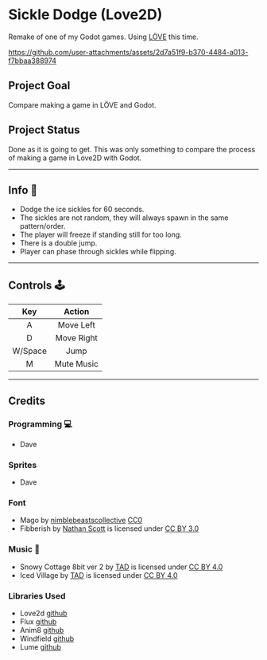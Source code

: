 # Sickle Dodge (Love2D)

Remake of one of my Godot games. Using [LÖVE](https://love2d.org/) this time. 

https://github.com/user-attachments/assets/2d7a51f9-b370-4484-a013-f7bbaa388974


## Project Goal
Compare making a game in LÖVE and Godot. 

## Project Status
Done as it is going to get. This was only something to compare the process of making a game in Love2D with Godot.  

<hr>

## Info :dart:
- Dodge the ice sickles for 60 seconds.
- The sickles are not random, they will always spawn in the same pattern/order.
- The player will freeze if standing still for too long.
- There is a double jump.
- Player can phase through sickles while flipping.
<hr>

## Controls :joystick: 

|Key|Action|
|:---:|:---:|
|A|Move Left|
|D|Move Right|
|W/Space|Jump|
|M|Mute Music|

<hr>


## Credits
### Programming :computer: 
- Dave
### Sprites
- Dave
### Font
- Mago by [nimblebeastscollective](https://nimblebeastscollective.itch.io) [CC0](https://creativecommons.org/publicdomain/zero/1.0/)
- Fibberish by [Nathan Scott](https://caffinate.itch.io/fibberish) is licensed under [CC BY 3.0]()
### Music :musical_keyboard:
- Snowy Cottage 8bit ver 2 by [TAD](https://www.youtube.com/c/Tadon) is licensed under [CC BY 4.0](https://creativecommons.org/licenses/by/4.0/)
- Iced Village by [TAD](https://www.youtube.com/c/Tadon) is licensed under [CC BY 4.0](https://creativecommons.org/licenses/by/4.0/)
### Libraries Used
- Love2d [github](https://github.com/love2d/love)
- Flux [github](https://github.com/rxi/flux)
- Anim8 [github](https://github.com/kikito/anim8)
- Windfield [github](https://github.com/a327ex/windfield)
- Lume [github](https://github.com/rxi/lume)
